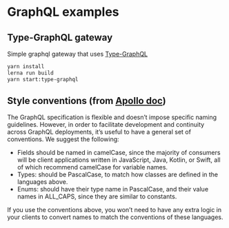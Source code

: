 # GraphQL examples

## Type-GraphQL gateway

Simple graphql gateway that uses [Type-GraphQL](https://19majkel94.github.io/type-graphql)

```sh
yarn install
lerna run build
yarn start:type-graphql
```

## Style conventions (from [Apollo doc](https://www.apollographql.com/docs/apollo-server/essentials/schema.html#style))

The GraphQL specification is flexible and doesn’t impose specific naming guidelines. However, in order to facilitate development and continuity across GraphQL deployments, it’s useful to have a general set of conventions. We suggest the following:

- Fields should be named in camelCase, since the majority of consumers will be client applications written in JavaScript, Java, Kotlin, or Swift, all of which recommend camelCase for variable names.
- Types: should be PascalCase, to match how classes are defined in the languages above.
- Enums: should have their type name in PascalCase, and their value names in ALL_CAPS, since they are similar to constants.

If you use the conventions above, you won’t need to have any extra logic in your clients to convert names to match the conventions of these languages.
